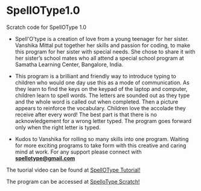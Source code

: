 # SpellOType1.0
Scratch code for SpellOType 1.0


* Spell'O'type is a creation of love from a young teenager for her sister. Vanshika Mittal put together her skills and passion for coding, to make this program for her sister with special needs. She chose to share it with her sister’s school mates who all attend a special school program at Samatha Learning Center, Bangalore, India.

* This program is a brilliant and friendly way to introduce typing to children who would one day use this as a mode of communication. As they learn to find the keys on the keypad of the laptop and computer, children learn to spell words. The letters are sounded out as they type and the whole word is called out when completed. Then a picture appears to reinforce the vocabulary. Children love the accolade they receive after every word! The best part is that there is no acknowledgement for a wrong letter typed. The program goes forward only when the right letter is typed.

* Kudos to Vanshika for rolling so many skills into one program. Waiting for more exciting programs to take form with this creative and caring mind at work. For any support please connect with **spellotype@gmail.com**

The tuorial video can be found at [SpellOType Tutorial!](https://youtu.be/6sNmgLWMUcA)

The program can be accessed at [SpelloType Scratch!](https://scratch.mit.edu/projects/387803162/fullscreen/)
